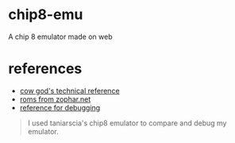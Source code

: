 # chip8-emu
A chip 8 emulator made on web

# references 
- [cow god's technical reference](http://devernay.free.fr/hacks/chip8/C8TECH10.HTM) <br>
- [roms from zophar.net](https://www.zophar.net/pdroms/chip8.html)
- [reference for debugging](https://taniarascia.github.io/chip8/)
> I used taniarscia's chip8 emulator to compare and debug my emulator.

